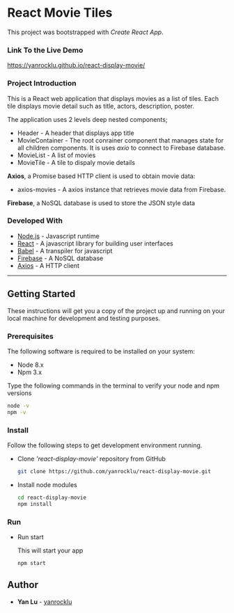 # React Movie Tiles

This project was bootstrapped with *Create React App*.

### Link To the Live Demo

https://yanrocklu.github.io/react-display-movie/

### Project Introduction

This is a React web application that displays movies as a list of tiles. Each tile displays movie detail such as title, actors, description, poster.

The application uses 2 levels deep nested components;

* Header - A header that displays app title
* MovieContainer - The root conrainer component that manages state for all children components. It is uses _axio_ to connect to Firebase database.
* MovieList - A list of movies
* MovieTile - A tile to dispaly movie details

**Axios**, a Promise based HTTP client is used to obtain movie data:
* axios-movies - A axios instance that retrieves movie data from Firebase.

**Firebase**, a NoSQL database is used to store the JSON style data

### Developed With

* [Node.js](https://nodejs.org/en/) - Javascript runtime
* [React](https://reactjs.org/) - A javascript library for building user interfaces
* [Babel](https://babeljs.io/) - A transpiler for javascript
* [Firebase](https://firebase.google.com//) - A NoSQL database
* [Axios](https://www.axios.com//) - A HTTP client

---

## Getting Started

These instructions will get you a copy of the project up and running on your local machine for development and testing purposes.

### Prerequisites

The following software is required to be installed on your system:

* Node 8.x
* Npm 3.x

Type the following commands in the terminal to verify your node and npm versions

```bash
node -v
npm -v
```

### Install

Follow the following steps to get development environment running.

* Clone _'react-display-movie'_ repository from GitHub

  ```bash
  git clone https://github.com/yanrocklu/react-display-movie.git
  ```

* Install node modules

   ```bash
   cd react-display-movie
   npm install
   ```

### Run

* Run start

  This will start your app

  ```bash
  npm start
  ```

## Author

* **Yan Lu** - [yanrocklu](https://github.com/yanrocklu)